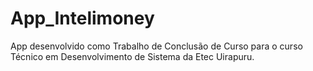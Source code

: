 # App_Intelimoney
App desenvolvido como Trabalho de Conclusão de Curso para o curso Técnico em Desenvolvimento de Sistema da Etec Uirapuru.
